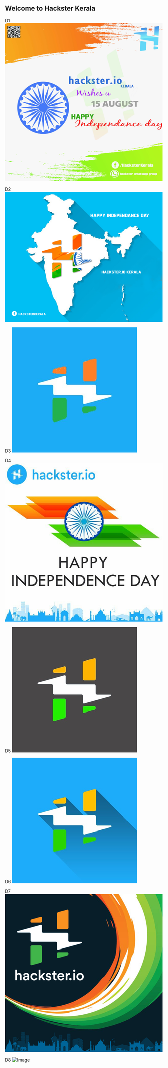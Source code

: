 ## Welcome to Hackster Kerala 





D1  ![Image](https://github.com/HacksterKerala/Independence_logo/blob/master/D1.jpg)

D2  ![Image](https://github.com/HacksterKerala/Independence_logo/blob/master/D2.jpg)

D3  ![Image](https://github.com/HacksterKerala/Independence_logo/blob/master/D3.jpg)

D4  ![Image](https://github.com/HacksterKerala/Independence_logo/blob/master/D4.jpg)

D5  ![Image](https://github.com/HacksterKerala/Independence_logo/blob/master/D5.jpg)

D6  ![Image](https://github.com/HacksterKerala/Independence_logo/blob/master/D6.jpg)

D7  ![Image](https://github.com/HacksterKerala/Independence_logo/blob/master/D7.jpg)

D8  ![Image](https://github.com/HacksterKerala/Independence_logo/blob/master/D8.jpg)






